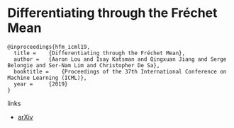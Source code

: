 # Differentiating through the Fréchet Mean

```
@inproceedings{hfm_icml19,
  title = 	 {Differentiating through the Fréchet Mean},
  author = 	 {Aaron Lou and Isay Katsman and Qingxuan Jiang and Serge Belongie and Ser-Nam Lim and Christopher De Sa},
  booktitle = 	 {Proceedings of the 37th International Conference on Machine Learning (ICML)},
  year = 	 {2019}
}
```

links
- [arXiv](https://arxiv.org/abs/2003.00335)
